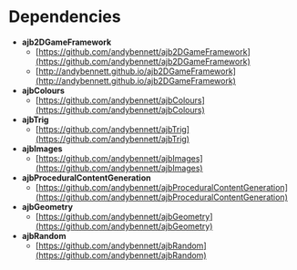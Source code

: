 # Dependencies

* **ajb2DGameFramework**
    * [https://github.com/andybennett/ajb2DGameFramework](https://github.com/andybennett/ajb2DGameFramework)
    * [http://andybennett.github.io/ajb2DGameFramework](http://andybennett.github.io/ajb2DGameFramework)
* **ajbColours**
    * [https://github.com/andybennett/ajbColours](https://github.com/andybennett/ajbColours)
* **ajbTrig**
    * [https://github.com/andybennett/ajbTrig](https://github.com/andybennett/ajbTrig)
* **ajbImages**
    * [https://github.com/andybennett/ajbImages](https://github.com/andybennett/ajbImages)
* **ajbProceduralContentGeneration**
    * [https://github.com/andybennett/ajbProceduralContentGeneration](https://github.com/andybennett/ajbProceduralContentGeneration)
* **ajbGeometry**
    * [https://github.com/andybennett/ajbGeometry](https://github.com/andybennett/ajbGeometry)
* **ajbRandom**
    * [https://github.com/andybennett/ajbRandom](https://github.com/andybennett/ajbRandom)
